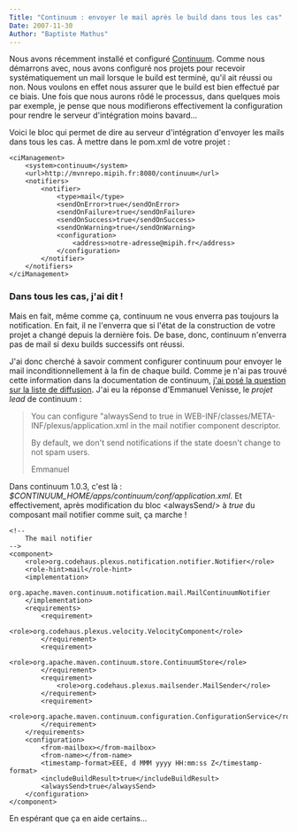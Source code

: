 ```yaml
---
Title: "Continuum : envoyer le mail après le build dans tous les cas"
Date: 2007-11-30
Author: "Baptiste Mathus"
---
```




Nous avons récemment installé et configuré
[Continuum](http://maven.apache.org/continuum/). Comme nous démarrons
avec, nous avons configuré nos projets pour recevoir systématiquement un
mail lorsque le build est terminé, qu'il ait réussi ou non. Nous voulons
en effet nous assurer que le build est bien effectué par ce biais. Une
fois que nous aurons rôdé le processus, dans quelques mois par exemple,
je pense que nous modifierons effectivement la configuration pour rendre
le serveur d'intégration moins bavard...

Voici le bloc qui permet de dire au serveur d'intégration d'envoyer les
mails dans tous les cas. À mettre dans le pom.xml de votre projet :

    <ciManagement>
        <system>continuum</system>
        <url>http://mvnrepo.mipih.fr:8080/continuum</url>
        <notifiers>
            <notifier>
                <type>mail</type>
                <sendOnError>true</sendOnError>
                <sendOnFailure>true</sendOnFailure>
                <sendOnSuccess>true</sendOnSuccess>
                <sendOnWarning>true</sendOnWarning>
                <configuration>
                    <address>notre-adresse@mipih.fr</address>
                </configuration>
            </notifier>
        </notifiers>
    </ciManagement>

### Dans tous les cas, j'ai dit !

Mais en fait, même comme ça, continuum ne vous enverra pas toujours la
notification. En fait, il ne l'enverra que si l'état de la construction
de votre projet a changé depuis la dernière fois. De base, donc,
continuum n'enverra pas de mail si dexu builds successifs ont réussi.

J'ai donc cherché à savoir comment configurer continuum pour envoyer le
mail inconditionnellement à la fin de chaque build. Comme je n'ai pas
trouvé cette information dans la documentation de continuum, [j'ai posé
la question sur la liste de
diffusion](http://mail-archives.apache.org/mod_mbox/maven-continuum-users/200711.mbox/%3c474FE8CC.7000801@venisse.net%3e).
J'ai eu la réponse d'Emmanuel Venisse, le *projet lead* de continuum :

> You can configure "alwaysSend to true in
> WEB-INF/classes/META-INF/plexus/application.xml in the mail notifier
> component descriptor.
>
> By default, we don't send notifications if the state doesn't change to
> not spam users.
>
> Emmanuel
>
Dans continuum 1.0.3, c'est là :
*\$CONTINUUM\_HOME/apps/continuum/conf/application.xml*. Et
effectivement, après modification du bloc \<alwaysSend/\> à *true* du
composant mail notifier comme suit, ça marche !

    <!--
        The mail notifier
    -->
    <component>
        <role>org.codehaus.plexus.notification.notifier.Notifier</role>
        <role-hint>mail</role-hint>
        <implementation>
            org.apache.maven.continuum.notification.mail.MailContinuumNotifier
        </implementation>
        <requirements>
            <requirement>
                <role>org.codehaus.plexus.velocity.VelocityComponent</role>
            </requirement>
            <requirement>
                <role>org.apache.maven.continuum.store.ContinuumStore</role>
            </requirement>
            <requirement>
                <role>org.codehaus.plexus.mailsender.MailSender</role>
            </requirement>
            <requirement>
                <role>org.apache.maven.continuum.configuration.ConfigurationService</role>
            </requirement>
        </requirements>
        <configuration>
            <from-mailbox></from-mailbox>
            <from-name></from-name>
            <timestamp-format>EEE, d MMM yyyy HH:mm:ss Z</timestamp-format>
            <includeBuildResult>true</includeBuildResult>
            <alwaysSend>true</alwaysSend>
        </configuration>
    </component>

En espérant que ça en aide certains...

